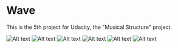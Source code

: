 # Wave
This is the 5th project for Udacity, the "Musical Structure" project. 

![Alt text](Screenshots/Screenshot_2018-05-19-02-06-38.png?raw=true "Optional Title") ![Alt text](Screenshots/Screenshot_2018-05-19-02-06-48.png?raw=true "Optional Title")
![Alt text](Screenshots/Screenshot_2018-05-19-02-07-01.png?raw=true "Optional Title") ![Alt text](Screenshots/Screenshot_2018-05-19-02-07-05.png?raw=true "Optional Title")
![Alt text](Screenshots/Screenshot_2018-05-19-02-07-10.png?raw=true "Optional Title") ![Alt text](Screenshots/Screenshot_2018-05-19-02-07-15.png?raw=true "Optional Title")


